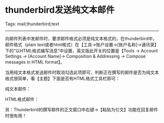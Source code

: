 # thunderbird发送纯文本邮件
Tags: mail;thunderbird;text

------

向邮件列表中发邮件时，要求邮件格式必须是纯文本格式的，在thunderbird中，邮件格式（plain text或者html格式）在【工具->账户设置->[账户名称]->通讯录】下的“以HTML格式编写消息”中设置，英文版此开关的位置是【Tools -> Account Settings -> [Account Name]-> Composition & Addressing -> Compose messages in HTML format】。

当用纯文本格式发送邮件时取消勾选此项即可，判断正在撰写的邮件是否为纯文本格式很简单，看【主题】下面是否有HTML格式工具栏即可：

纯文本邮件：

 

 

HTML格式邮件：

 

 

另：Thunderbird的撰写邮件的正文窗口中右键->【粘贴为引文】功能在回复邮件时很有用！